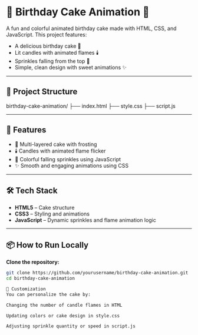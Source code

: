 # 🎂 Birthday Cake Animation 🎉

A fun and colorful animated birthday cake made with HTML, CSS, and JavaScript. This project features:

- A delicious birthday cake 🍰
- Lit candles with animated flames 🕯️
- Sprinkles falling from the top 🎊
- Simple, clean design with sweet animations ✨

---

## 📁 Project Structure

birthday-cake-animation/
├── index.html
├── style.css
├── script.js


---

## 🚀 Features

- 🎂 Multi-layered cake with frosting
- 🕯️ Candles with animated flame flicker
- 🎊 Colorful falling sprinkles using JavaScript
- ✨ Smooth and engaging animations using CSS

---

## 🛠️ Tech Stack

- **HTML5** – Cake structure
- **CSS3** – Styling and animations
- **JavaScript** – Dynamic sprinkles and flame animation logic

---

## 📦 How to Run Locally

**Clone the repository:**

   ```bash
   git clone https://github.com/yourusername/birthday-cake-animation.git
   cd birthday-cake-animation

🧁 Customization
You can personalize the cake by:

Changing the number of candle flames in HTML

Updating colors or cake design in style.css

Adjusting sprinkle quantity or speed in script.js

